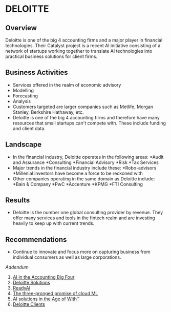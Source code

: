 # DELOITTE

## Overview
Deloitte is one of the big 4 accounting firms and a major player in financial technologies.
Their Catalyst project is a recent AI initiative consisting of a network of startups working together to translate AI technologies into practical business solutions for client firms.

## Business Activities
* Services offered in the realm of economic advisory
 * Modelling
 * Forecasting
 * Analysis
* Customers targeted are larger companies such as Metlife, Morgan Stanley, Berkshire Hathaway, etc.
* Deloitte is one of the big 4 accounting firms and therefore have many resources that small startups can't compete with. These include funding and client data.

## Landscape
* In the financial industry, Deloitte operates in the following areas:
 *Audit and Assurance
 *Consulting
 *Financial Advisory
 *Risk
 *Tax Services
* Major trends in the financial industry include these:
 *Robo-advisors
 *Millenial investors have become a force to be reckoned with
* Other companies operating in the same domain as Deloitte include:
 *Bain & Company
 *PwC
 *Accenture
 *KPMG
 *FTI Consulting
 
## Results
* Deloitte is the number one global consulting provider by revenue. They offer many services and tools in the fintech realm and are investing heavily to keep up with current trends.

## Recommendations
* Continue to innovate and focus more on capturing business from individual consumers as well as large corporations.


*Addendum*
1. [AI in the Accounting Big Four](https://emerj.com/ai-sector-overviews/ai-in-the-accounting-big-four-comparing-deloitte-pwc-kpmg-and-ey/)
2. [Deloitte Solutions](https://www2.deloitte.com/global/en/pages/about-deloitte/solutions/services.html)
3. [ReadyAI](https://www2.deloitte.com/us/en/pages/consulting/solutions/ready-scale-ai-across-your-organization.html)
4. [The three-pronged promise of cloud ML](https://www2.deloitte.com/us/en/insights/focus/cognitive-technologies/cloud-machine-learning.html)
5. [AI solutions in the Age of With™](https://www2.deloitte.com/us/en/pages/deloitte-analytics/solutions/deloitte-analytics.html?id=us:2ps:3gl:firmfy21:eng:greendot:90419:nonem:na:Ayg9JvdC:1161506028:495981480668:b:Brand_Building_General:Brand_General_BMM:br)
6. [Deloitte Clients](https://big4accountingfirms.com/deloitte-audit-clients/)
